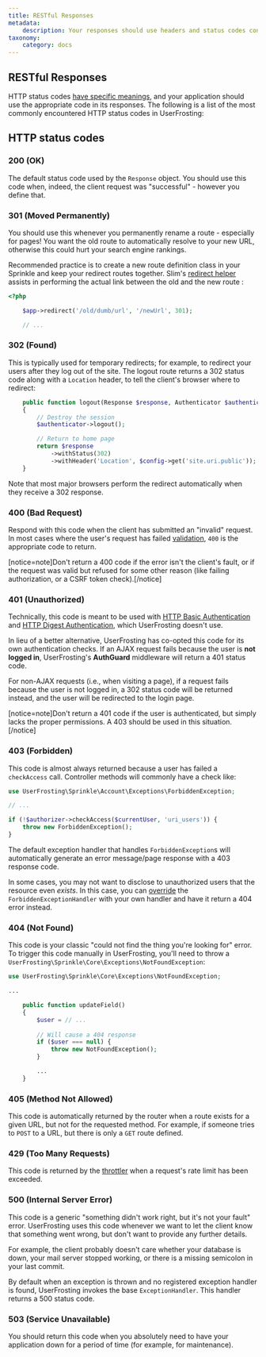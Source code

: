 ```yaml
---
title: RESTful Responses
metadata:
    description: Your responses should use headers and status codes consistent with the HTTP specifications.  This section lists the HTTP codes commonly used by UserFrosting.
taxonomy:
    category: docs
---
```


## RESTful Responses

HTTP status codes [have specific meanings](https://en.wikipedia.org/wiki/List_of_HTTP_status_codes), and your application should use the appropriate code in its responses. The following is a list of the most commonly encountered HTTP status codes in UserFrosting:

## HTTP status codes

### 200 (OK)

The default status code used by the `Response` object. You should use this code when, indeed, the client request was "successful" - however you define that.

### 301 (Moved Permanently)

You should use this whenever you permanently rename a route - especially for pages! You want the old route to automatically resolve to your new URL, otherwise this could hurt your search engine rankings.

Recommended practice is to create a new route definition class in your Sprinkle and keep your redirect routes together. Slim's [redirect helper](https://www.slimframework.com/docs/v4/objects/routing.html#redirect-helper) assists in performing the actual link between the old and the new route :

```php
<?php

    $app->redirect('/old/dumb/url', '/newUrl', 301);

    // ...
```

### 302 (Found)

This is typically used for temporary redirects; for example, to redirect your users after they log out of the site. The logout route returns a 302 status code along with a `Location` header, to tell the client's browser where to redirect:

```php
    public function logout(Response $response, Authenticator $authenticator, Config $config)
    {
        // Destroy the session
        $authenticator->logout();

        // Return to home page
        return $response
            ->withStatus(302)
            ->withHeader('Location', $config->get('site.uri.public'));
    }
```

Note that most major browsers perform the redirect automatically when they receive a 302 response.

### 400 (Bad Request)

Respond with this code when the client has submitted an "invalid" request. In most cases where the user's request has failed [validation](/routes-and-controllers/client-input/validation), `400` is the appropriate code to return.

[notice=note]Don't return a 400 code if the error isn't the client's fault, or if the request was valid but refused for some other reason (like failing authorization, or a CSRF token check).[/notice]

### 401 (Unauthorized)

Technically, this code is meant to be used with [HTTP Basic Authentication](https://en.wikipedia.org/wiki/Basic_access_authentication) and [HTTP Digest Authentication](https://en.wikipedia.org/wiki/Digest_access_authentication), which UserFrosting doesn't use.

In lieu of a better alternative, UserFrosting has co-opted this code for its own authentication checks. If an AJAX request fails because the user is **not logged in**, UserFrosting's **AuthGuard** middleware will return a 401 status code.

For non-AJAX requests (i.e., when visiting a page), if a request fails because the user is not logged in, a 302 status code will be returned instead, and the user will be redirected to the login page.

[notice=note]Don't return a 401 code if the user is authenticated, but simply lacks the proper permissions. A 403 should be used in this situation.[/notice]

### 403 (Forbidden)

This code is almost always returned because a user has failed a `checkAccess` call. Controller methods will commonly have a check like:

```php
use UserFrosting\Sprinkle\Account\Exceptions\ForbiddenException;

// ...

if (!$authorizer->checkAccess($currentUser, 'uri_users')) {
    throw new ForbiddenException();
}
```

The default exception handler that handles `ForbiddenException`s will automatically generate an error message/page response with a 403 response code.

In some cases, you may not want to disclose to unauthorized users that the resource even _exists_. In this case, you can [override](/advanced/error-handling#creating-a-custom-exception-handler) the `ForbiddenExceptionHandler` with your own handler and have it return a 404 error instead.

### 404 (Not Found)

This code is your classic "could not find the thing you're looking for" error. To trigger this code manually in UserFrosting, you'll need to throw a `UserFrosting\Sprinkle\Core\Exceptions\NotFoundException`:

```php
use UserFrosting\Sprinkle\Core\Exceptions\NotFoundException;

...

    public function updateField()
    {
        $user = // ...
        
        // Will cause a 404 response
        if ($user === null) {
            throw new NotFoundException();
        }

        ...
    }
```

### 405 (Method Not Allowed)

This code is automatically returned by the router when a route exists for a given URL, but not for the requested method. For example, if someone tries to `POST` to a URL, but there is only a `GET` route defined.

### 429 (Too Many Requests)

This code is returned by the [throttler](/routes-and-controllers/client-input/throttle) when a request's rate limit has been exceeded.

### 500 (Internal Server Error)

This code is a generic "something didn't work right, but it's not your fault" error. UserFrosting uses this code whenever we want to let the client know that something went wrong, but don't want to provide any further details.

For example, the client probably doesn't care whether your database is down, your mail server stopped working, or there is a missing semicolon in your last commit.

By default when an exception is thrown and no registered exception handler is found, UserFrosting invokes the base `ExceptionHandler`. This handler returns a 500 status code.

### 503 (Service Unavailable)

You should return this code when you absolutely need to have your application down for a period of time (for example, for maintenance).
